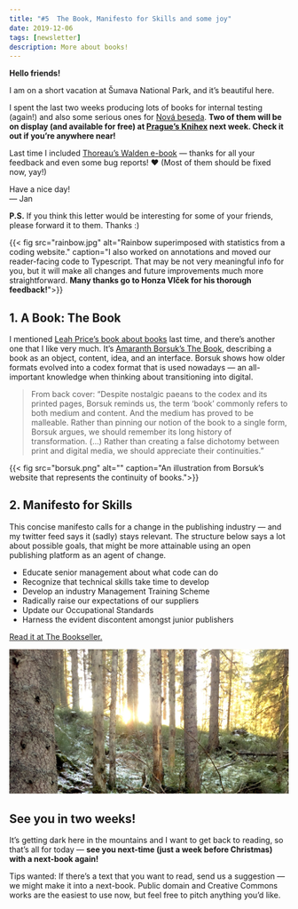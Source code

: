 ```yaml
---
title: "#5  The Book, Manifesto for Skills and some joy"
date: 2019-12-06
tags: [newsletter]
description: More about books!
---
```


**Hello friends!**

I am on a short vacation at Šumava National Park, and it’s beautiful here.

I spent the last two weeks producing lots of books for internal testing (again!) and also some serious ones for [Nová beseda](https://www.novabeseda.cz/). **Two of them will be on display (and available for free) at [Prague’s Knihex](https://www.knihex.cz/) next week. Check it out if you’re anywhere near!**

Last time I included [Thoreau’s Walden e-book](https://jan-martinek.github.io/henry-david-thoreau_walden/) — thanks for all your feedback and even some bug reports! ❤️ (Most of them should be fixed now, yay!)

Have a nice day! \
— Jan

**P.S.** If you think this letter would be interesting for some of your friends, please forward it to them. Thanks :)

{{< fig
  src="rainbow.jpg"
  alt="Rainbow superimposed with statistics from a coding website."
  caption="I also worked on annotations and moved our reader-facing code to Typescript. That may be not very meaningful info for you, but it will make all changes and future improvements much more straightforward. **Many thanks go to Honza Vlček for his thorough feedback!**">}}

## 1. A Book: The Book

I mentioned [Leah Price’s book about books](https://www.basicbooks.com/titles/leah-price/what-we-talk-about-when-we-talk-about-books/9781541673908/) last time, and there’s another one that I like very much. It’s [Amaranth Borsuk’s The Book](http://t-h-e-b-o-o-k.com/), describing a book as an object, content, idea, and an interface. Borsuk shows how older formats evolved into a codex format that is used nowadays — an all-important knowledge when thinking about transitioning into digital.

> From back cover: “Despite nostalgic paeans to the codex and its printed pages, Borsuk reminds us, the term ‘book’ commonly refers to both medium and content. And the medium has proved to be malleable. Rather than pinning our notion of the book to a single form, Borsuk argues, we should remember its long history of transformation. (…) Rather than creating a false dichotomy between print and digital media, we should appreciate their continuities.”

{{< fig
  src="borsuk.png"
  alt=""
  caption="An illustration from Borsuk’s website that represents the continuity of books.">}}

## 2. Manifesto for Skills

This concise manifesto calls for a change in the publishing industry — and my twitter feed says it (sadly) stays relevant. The structure below says a lot about possible goals, that might be more attainable using an open publishing platform as an agent of change.

- Educate senior management about what code can do
- Recognize that technical skills take time to develop
- Develop an industry Management Training Scheme
- Radically raise our expectations of our suppliers
- Update our Occupational Standards
- Harness the evident discontent amongst junior publishers

[Read it at The Bookseller.](https://www.thebookseller.com/futurebook/manifesto-skills-314196)

![](sumava.jpeg "Picture of a sun-lit forest.")

## See you in two weeks!

It’s getting dark here in the mountains and I want to get back to reading, so that’s all for today — **see you next-time (just a week before Christmas) with a next-book again!**

Tips wanted: If there’s a text that you want to read, send us a suggestion — we might make it into a next-book. Public domain and Creative Commons works are the easiest to use now, but feel free to pitch anything you’d like.
